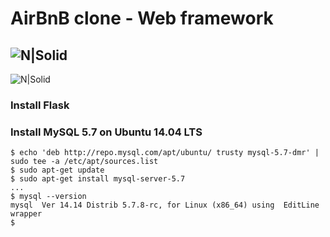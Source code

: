 # AirBnB clone - Web framework
![N|Solid](https://www.holbertonschool.com/holberton-logo.png)
--
![N|Solid](https://s3.amazonaws.com/intranet-projects-files/holbertonschool-sysadmin_devops/280/KkrkDHT.png)
### Install Flask

### Install MySQL 5.7 on Ubuntu 14.04 LTS

```
$ echo 'deb http://repo.mysql.com/apt/ubuntu/ trusty mysql-5.7-dmr' | sudo tee -a /etc/apt/sources.list
$ sudo apt-get update
$ sudo apt-get install mysql-server-5.7
...
$ mysql --version
mysql  Ver 14.14 Distrib 5.7.8-rc, for Linux (x86_64) using  EditLine wrapper
$
```
